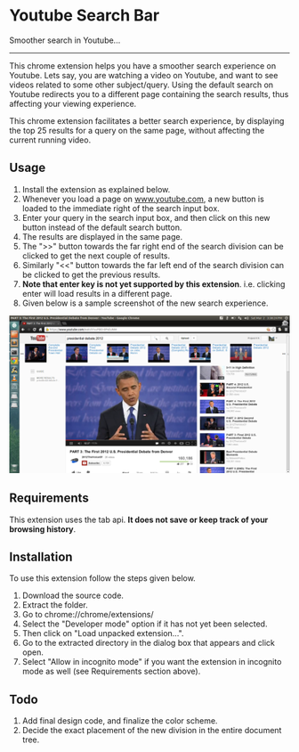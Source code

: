 Youtube Search Bar
=======
Smoother search in Youtube...

---
This chrome extension helps you have a smoother search experience on Youtube. Lets say, you are watching a video on Youtube,
and want to see videos related to some other subject/query. Using the default search on Youtube redirects you to a different
page containing the search results, thus affecting your viewing experience. 

This chrome extension facilitates a better search experience, by displaying the top 25 results for a query on the same page,
without affecting the current running video.


Usage
-----
1. Install the extension as explained below.
2. Whenever you load a page on www.youtube.com, a new button is loaded to the immediate right of the search input box.
3. Enter your query in the search input box, and then click on this new button instead of the default search button.
4. The results are displayed in the same page.
5. The ">>" button towards the far right end of the search division can be clicked to get the next couple of results.
6. Similarly "<<" button towards the far left end of the search division can be clicked to get the previous results.
7. **Note that enter key is not yet supported by this extension**. i.e. clicking enter will load results in a different page.
8. Given below is a sample screenshot of the new search experience.

![Alt text](sample.png "Sample Screenshot")

Requirements
------------
This extension uses the tab api. **It does not save or keep track of your browsing history**.

Installation
------------
To use this extension follow the steps given below.

1. Download the source code.
2. Extract the folder.
3. Go to chrome://chrome/extensions/
4. Select the "Developer mode" option if it has not yet been selected.
5. Then click on "Load unpacked extension...".
6. Go to the extracted directory in the dialog box that appears and click open.
7. Select "Allow in incognito mode" if you want the extension in incognito mode as well (see Requirements section above).

Todo
----

1. Add final design code, and finalize the color scheme.
2. Decide the exact placement of the new division in the entire document tree.
